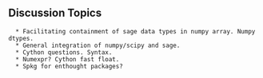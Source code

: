 

## Discussion Topics

      * Facilitating containment of sage data types in numpy array. Numpy dtypes. 
      * General integration of numpy/scipy and sage. 
      * Cython questions. Syntax. 
      * Numexpr? Cython fast float. 
      * Spkg for enthought packages? 